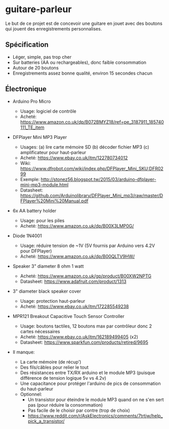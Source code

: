 # guitare-parleur

Le but de ce projet est de concevoir une guitare en jouet avec des boutons qui jouent des enregistrements personnalises.

## Spécification

- Léger, simple, pas trop cher
- Sur batteries (AA ou rechargeables), donc faible consommation
- Autour de 20 boutons
- Enregistrements assez bonne qualité, environ 15 secondes chacun

## Électronique

- Arduino Pro Micro
  - Usage: logiciel de contrôle
  - Acheté: https://www.amazon.co.uk/dp/B072BMYZ18/ref=pe_3187911_185740111_TE_item
- DFPlayer Mini MP3 Player
  - Usages: (a) lire carte mémoire SD (b) décoder fichier MP3 (c) amplificateur pour haut-parleur
  - Acheté: https://www.ebay.co.uk/itm/122780734012
  - Wiki: https://www.dfrobot.com/wiki/index.php/DFPlayer_Mini_SKU:DFR0299
  - Exemple: http://stonez56.blogspot.tw/2015/03/arduino-dfplayer-mini-mp3-module.html
  - Datasheet: https://github.com/Arduinolibrary/DFPlayer_Mini_mp3/raw/master/DFPlayer%20Mini%20Manual.pdf
- 6x AA battery holder
  - Usage: pour les piles
  - Acheté: https://www.amazon.co.uk/dp/B00X3LMP0G/
- Diode 1N4001
  - Usage: réduire tension de ~1V (5V fournis par Arduino vers 4.2V pour DFPlayer)
  - Acheté: https://www.amazon.co.uk/dp/B00QLTV9HW/
- Speaker 3" diameter 8 ohm 1 watt
  - Acheté: https://www.amazon.co.uk/gp/product/B00XW2NPTG
  - Datasheet: https://www.adafruit.com/product/1313
- 3" diameter black speaker cover
  - Usage: protection haut-parleur
  - Acheté: https://www.ebay.co.uk/itm/172285549238
- MPR121 Breakout Capacitive Touch Sensor Controller
  - Usage: boutons tactiles, 12 boutons max par contrôleur donc 2 cartes nécessaires
  - Acheté: https://www.ebay.co.uk/itm/162189499405 (x2)
  - Datasheet: https://www.sparkfun.com/products/retired/9695

- Il manque:
  - La carte mémoire (de récup’)
  - Des fils/câbles pour relier le tout
  - Des résistances entre TX/RX arduino et le module MP3 (puisque différence de tension logique 5v vs 4.2v)
  - Une capacitance pour protéger l'arduino de pics de consommation du haut-parleur
  - Optionnel:
    - Un transistor pour éteindre le module MP3 quand on ne s'en sert pas (pour réduire la consommation)
    - Pas facile de le choisir par contre (trop de choix)
    - https://www.reddit.com/r/AskElectronics/comments/7trtjw/help_pick_a_transistor/
